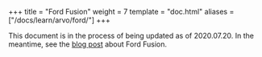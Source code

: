 +++
title = "Ford Fusion"
weight = 7
template = "doc.html"
aliases = ["/docs/learn/arvo/ford/"]
+++

This document is in the process of being updated as of 2020.07.20. In the meantime, see the [blog
post](https://urbit.org/blog/ford-fusion/) about Ford Fusion.
